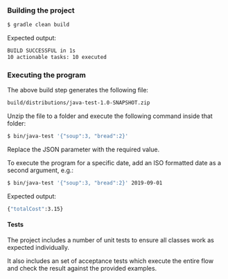 ### Building the project
```bash
$ gradle clean build
```

Expected output:
```bash
BUILD SUCCESSFUL in 1s
10 actionable tasks: 10 executed
```

### Executing the program
The above build step generates the following file:
```bash
build/distributions/java-test-1.0-SNAPSHOT.zip
```

Unzip the file to a folder and execute the following command inside that folder:
```bash
$ bin/java-test '{"soup":3, "bread":2}'
```

Replace the JSON parameter with the required value.

To execute the program for a specific date, add an ISO formatted date as a second argument, e.g.:
```bash
$ bin/java-test '{"soup":3, "bread":2}' 2019-09-01
```

Expected output:
```bash
{"totalCost":3.15}
```

#### Tests
The project includes a number of unit tests to ensure all classes work as expected individually.

It also includes an set of acceptance tests which execute the entire flow and check the result against the provided examples. 